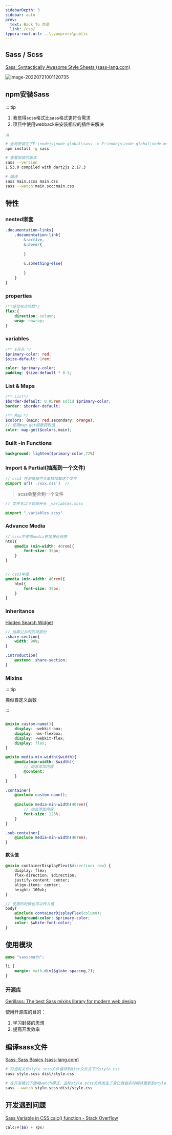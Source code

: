 ```yaml
---
sidebarDepth: 3
sidebar: auto
prev:
  text: Back To 目录
  link: /css/
typora-root-url: ..\.vuepress\public
---
```




## Sass / Scss

[Sass: Syntactically Awesome Style Sheets (sass-lang.com)](https://sass-lang.com/)

![image-20220721001120735](../.vuepress/public/images/css/image-20220721001120735.png)



## npm安装Sass

::: tip

1. 我觉得scss格式比sass格式更符合需求
2. 项目中使用webback来安装相应的插件来解决

:::



```sh
# 全局安装在了E:\nodejs\node_global\sass -> E:\nodejs\node_global\node_modules\sass\sass.js
npm install -g sass
```

```sh
# 查看安装的版本
sass --version
1.53.0 compiled with dart2js 2.17.3

# 编译
sass main.scss main.css
sass --watch main.scc:main.css
```





## 特性

### nested嵌套

```scss
.documentation-links{
    .documentation-link{
        &:active,
        &:hover{
            
        }
        
        &.something-else{
            
        }
    }
}
```



### properties

```scss
/**感觉有点鸡肋*/
flex:{
	direction: column;
	wrap: nowrap;
}
```



### variables

```scss
/** $开头 */
$primary-color: red;
$size-default: 1rem;

color: $primary-color;
padding: $size-default * 0.5;
```



### List & Maps

```scss
/** List*/
$border-default: 0.05rem solid $primary-color;
border: $border-default;

/** Map */
$colors: (main: red,secondary: orange);
// 使用map-get函数获取值
color: map-get($colors,main);

```



### Built -in Functions

```scss
background: lighten($primary-color,72%)
```



### Import & Partial(抽离到一个文件)

```scss
// css3 在浏览器中会单独加载这个文件
@import url('./xxx.css')  // 
```

> scss会整合到一个文件

```scss
// 文件名以下划线开头 _variables.scss

@import "_variables.scss"
```



### Advance Media

```scss
// scss中使得media更加接近标签
html{
    @media (min-width: 40rem){
        font-size: 35px;
    }
}


// css3中是
@media (min-width: 40rem){
    html{
        font-size: 35px;
    }
}
```



### Inheritance

[Hidden Search Widget](https://aeroxian.github.io/minifrontendproject/20%20Hidden%20Search%20Widget.html#hidden-search-widget)

```scss
// 抽离公共的区域部分
.share-section{
	width: 90%;
}

.introduction{
    @extend .share-section;
}

```



### Mixins

::: tip

类似自定义函数

:::

```scss

@mixin custom-name(){
	display: -webkit-box;
    display: -ms-flexbox;
    display: -webkit-flex;
    display: flex;
}

@mixin media-min-width($width){
    @media(min-width: $width){
        // 动态添加内容
        @content: 
    }
}

.container{
    @include custom-name();
    
    @include media-min-width(40rem){
        // 动态添加内容
        font-size: 125%;
    }
}

.sub-container{
    @include media-min-width(40rem);
}
```

#### 默认值

```css
@mixin containerDisplayFlex($direction: row) {
    display: flex;
    flex-direction: $direction;
    justify-content: center;
    align-items: center;
    height: 100vh;
}
```



```scss
// 使用的时候也可以传入值
body{
    @include containerDisplayFlex(column);
    background-color: $primary-color;
    color: $white-font-color;
}
```



## 使用模块

```scss
@use "sass:math";

li {
	margin: math.div($globe-spacing,2);
}
```



### 开源库

[Gerillass: The best Sass mixins library for modern web design](https://gerillass.com/) 

使用开源库的目的： 

1. 学习封装的思想
2. 提高开发效率



## 编译sass文件

[Sass: Sass Basics (sass-lang.com)](https://sass-lang.com/guide)

```sh
# 将当前文件style.scss文件编译到dist文件夹下的style.css
sass style.scss dist/style.css

# 在开发模式下使用watch模式，这样style.scss文件发生了变化就会实时编译更新到style.css文件中
sass --watch style.scss:dist/style.css
```



## 开发遇到问题

[Sass Variable in CSS calc() function - Stack Overflow](https://stackoverflow.com/questions/17982111/sass-variable-in-css-calc-function)

```scss
calc(#{$a} + 7px)
```

